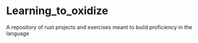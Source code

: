 # Learning_to_oxidize
 A repository of rust projects and exercises meant to build proficiency in the language
